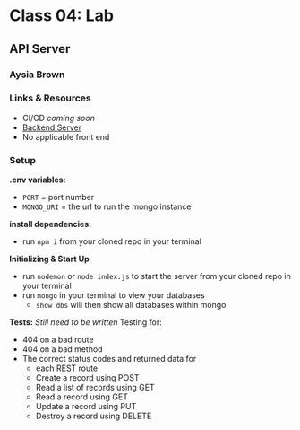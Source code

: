 # Class 04: Lab
## API Server
### Aysia Brown


### Links & Resources
- CI/CD *coming soon*
- [Backend Server](https://aysiab-api-server.herokuapp.com/)
- No applicable front end

### Setup

**.env variables:**
- `PORT` = port number
- `MONGO_URI` = the url to run the mongo instance

**install dependencies:**
- run `npm i` from your cloned repo in your terminal


**Initializing & Start Up**
- run `nodemon` or `node index.js` to start the server from your cloned repo in your terminal
- run `mongo` in your terminal to view your databases 
    - `show dbs` will then show all databases within mongo

**Tests:**
*Still need to be written* Testing for:
- 404 on a bad route
- 404 on a bad method
- The correct status codes and returned data for
    - each REST route
    - Create a record using POST
    - Read a list of records using GET
    - Read a record using GET
    - Update a record using PUT
    - Destroy a record using DELETE
    
